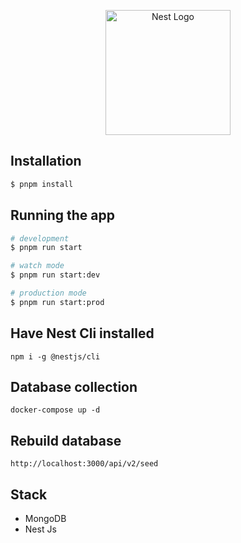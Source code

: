 <p align="center">
  <a href="http://nestjs.com/" target="blank"><img src="https://nestjs.com/img/logo-small.svg" width="200" alt="Nest Logo" /></a>
</p>

## Installation

```bash
$ pnpm install
```

## Running the app

```bash
# development
$ pnpm run start

# watch mode
$ pnpm run start:dev

# production mode
$ pnpm run start:prod
```

## Have Nest Cli installed

```
npm i -g @nestjs/cli
```

## Database collection

```
docker-compose up -d
```

## Rebuild database

```
http://localhost:3000/api/v2/seed
```

## Stack

- MongoDB
- Nest Js
